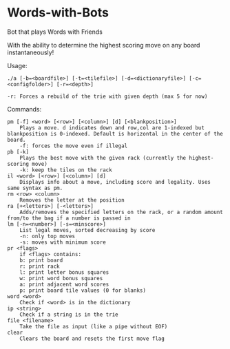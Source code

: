 # Words-with-Bots
Bot that plays Words with Friends

With the ability to determine the highest scoring move on any board instantaneously!

Usage:

	./a [-b=<boardfile>] [-t=<tilefile>] [-d=<dictionaryfile>] [-c=<configfolder>] [-r=<depth>]

	-r: Forces a rebuild of the trie with given depth (max 5 for now)

Commands:

	pm [-f] <word> [<row>] [<column>] [d] [<blankposition>]
		Plays a move. d indicates down and row,col are 1-indexed but blankposition is 0-indexed. Default is horizontal in the center of the board.
		-f: forces the move even if illegal
	pb [-k]
		Plays the best move with the given rack (currently the highest-scoring move)
		-k: keep the tiles on the rack
	il <word> [<row>] [<column>] [d]
		Displays info about a move, including score and legality. Uses same syntax as pm.
	rm <row> <column>
		Removes the letter at the position
	ra [+<letters>] [-<letters>]
		Adds/removes the specified letters on the rack, or a random amount from/to the bag if a number is passed in
	lm [-n=<number>] [-s=<minscore>]
		List legal moves, sorted decreasing by score
		-n: only top moves
		-s: moves with minimum score
	pr <flags>
		if <flags> contains:
		b: print board
		r: print rack
		l: print letter bonus squares
		w: print word bonus squares
		a: print adjacent word scores
		p: print board tile values (0 for blanks)
	word <word>
		Check if <word> is in the dictionary
	ip <string>
		Check if a string is in the trie
	file <filename>
		Take the file as input (like a pipe without EOF)
	clear
		Clears the board and resets the first move flag
